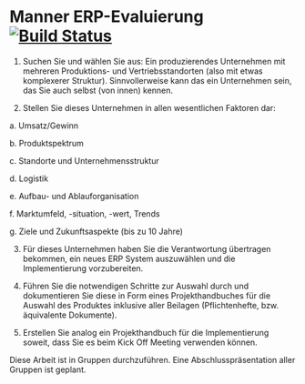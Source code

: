 # Manner ERP-Evaluierung [![Build Status](https://travis-ci.org/pkalauner-tgm/manner-erp.svg?branch=master)](https://travis-ci.org/pkalauner-tgm/manner-erp)

1. Suchen Sie und wählen Sie aus: Ein produzierendes Unternehmen mit mehreren Produktions- und Vertriebsstandorten (also mit etwas komplexerer Struktur). Sinnvollerweise kann das ein Unternehmen sein, das Sie auch selbst (von innen) kennen.

2. Stellen Sie dieses Unternehmen in allen wesentlichen Faktoren dar:
  
  a. Umsatz/Gewinn
  
  b. Produktspektrum

  c. Standorte und Unternehmensstruktur

  d. Logistik

  e. Aufbau- und Ablauforganisation

  f. Marktumfeld, -situation, -wert, Trends

  g. Ziele und Zukunftsaspekte (bis zu 10 Jahre)

3. Für dieses Unternehmen haben Sie die Verantwortung übertragen bekommen, ein neues ERP System auszuwählen und die Implementierung vorzubereiten.

4. Führen Sie die notwendigen Schritte zur Auswahl durch und dokumentieren Sie diese in Form eines Projekthandbuches für die Auswahl des Produktes inklusive aller Beilagen (Pflichtenhefte, bzw. äquivalente Dokumente).

5. Erstellen Sie analog ein Projekthandbuch für die Implementierung soweit, dass Sie es beim Kick Off Meeting verwenden können.

Diese Arbeit ist in Gruppen durchzuführen. Eine Abschlusspräsentation aller Gruppen ist geplant.
